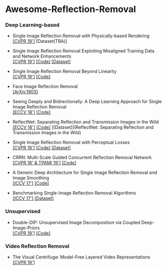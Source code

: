 # Awesome-Reflection-Removal

### Deep Learning-based

* Single Image Reflection Removal with Physically-based Rendering <br>
[[CVPR 19']](https://arxiv.org/abs/1904.11934) [Dataset(TBA)]

* Single Image Reflection Removal Exploiting Misaligned Training Data and Network Enhancements <br>
  [[CVPR 19']](https://arxiv.org/abs/1904.00637) [[Code]](https://github.com/Vandermode/ERRNet) [[Dataset]](https://onedrive.live.com/?cid=6234bd5af87e5da7&id=6234BD5AF87E5DA7%211017&authkey=%21APdbQ%5Fb1zFUiV8w)

* Single Image Reflection Removal Beyond Linearity <br>
  [[CVPR 19']](http://openaccess.thecvf.com/content_CVPR_2019/papers/Wen_Single_Image_Reflection_Removal_Beyond_Linearity_CVPR_2019_paper.pdf) [[Code]](https://github.com/csqiangwen/Single-Image-Reflection-Removal-Beyond-Linearity) 
  
* Face Image Reflection Removal <br>
[[ArXiv.1903]](https://arxiv.org/pdf/1903.00865.pdf) 
  
* Seeing Deeply and Bidirectionally: A Deep Learning Approach for Single Image Reflection Removal <br>
 [[ECCV 18']](http://openaccess.thecvf.com/content_ECCV_2018/papers/Jie_Yang_Seeing_Deeply_and_ECCV_2018_paper.pdf) [[Code]](https://github.com/yangj1e/bdn-refremv)
 
* ReflectNet: Separating Reflection and Transmission Images in the Wild <br>
[[ECCV 18']](https://research.nvidia.com/sites/default/files/pubs/2018-09_Separating-Reflection-and/reflection_removal_eccv18.pdf) [[Code]](https://github.com/NVlabs/ReflectNet) [[Dataset]](ReflectNet: Separating Reflection and Transmission Images in the Wild)

* Single Image Reflection Removal with Perceptual Losses  <br>
 [[CVPR 18']](https://arxiv.org/abs/1806.05376) [[Code]](https://github.com/ceciliavision/perceptual-reflection-removal) [[Dataset]](https://drive.google.com/drive/folders/1NYGL3wQ2pRkwfLMcV2zxXDV8JRSoVxwA)
 
* CRRN: Multi-Scale Guided Concurrent Reflection Removal Network <br>
 [[CVPR 18' & TPAMI 19']](http://openaccess.thecvf.com/content_cvpr_2018/papers/Wan_CRRN_Multi-Scale_Guided_CVPR_2018_paper.pdf) [[Code]](https://github.com/wanrenjie/CoRRN)

 
* A Generic Deep Architecture for Single Image Reflection Removal and Image Smoothing <br>
[[ICCV 17']](https://arxiv.org/abs/1708.03474) [[Code]](https://github.com/fqnchina/CEILNet)

* Benchmarking Single-Image Reflection Removal Algorithms <br>
[[ICCV 17']](http://openaccess.thecvf.com/content_ICCV_2017/papers/Wan_Benchmarking_Single-Image_Reflection_ICCV_2017_paper.pdf) [[Dataset]](http://rose1.ntu.edu.sg/Datasets/sir2Benchmark.asp)

### Unsupervised 

* Double-DIP: Unsupervised Image Decomposition via Coupled Deep-Image-Priors <br>
[[CVPR 19']](http://www.wisdom.weizmann.ac.il/~vision/DoubleDIP/resources/DoubleDIP.pdf)  [[Code]](https://github.com/yossigandelsman/DoubleDIP)

### Video Reflection Removal

* The Visual Centrifuge: Model-Free Layered Video Representations <br>
[[CVPR 19']](https://arxiv.org/pdf/1812.01461.pdf)
